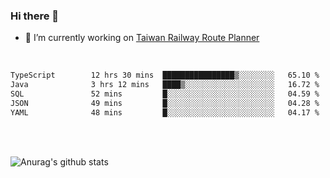 ### Hi there 👋

- 🔭 I’m currently working on [Taiwan Railway Route Planner](https://github.com/Taiwan-Railway-Route-Planner)

<br/>

<!--START_SECTION:waka-->

```txt
TypeScript        12 hrs 30 mins  ████████████████▒░░░░░░░░   65.10 %
Java              3 hrs 12 mins   ████▒░░░░░░░░░░░░░░░░░░░░   16.72 %
SQL               52 mins         █░░░░░░░░░░░░░░░░░░░░░░░░   04.59 %
JSON              49 mins         █░░░░░░░░░░░░░░░░░░░░░░░░   04.28 %
YAML              48 mins         █░░░░░░░░░░░░░░░░░░░░░░░░   04.17 %
```

<!--END_SECTION:waka-->

<br/>
<br/>

![Anurag's github stats](https://github-readme-stats.vercel.app/api?username=DepickereSven&show_icons=true&theme=tokyonight)



<!--
**DepickereSven/DepickereSven** is a ✨ _special_ ✨ repository because its `README.md` (this file) appears on your GitHub profile.

Here are some ideas to get you started:

- 🔭 I’m currently working on ...
- 🌱 I’m currently learning ...
- 👯 I’m looking to collaborate on ...
- 🤔 I’m looking for help with ...
- 💬 Ask me about ...
- 📫 How to reach me: ...
- 😄 Pronouns: ...
- ⚡ Fun fact: ...
-->
